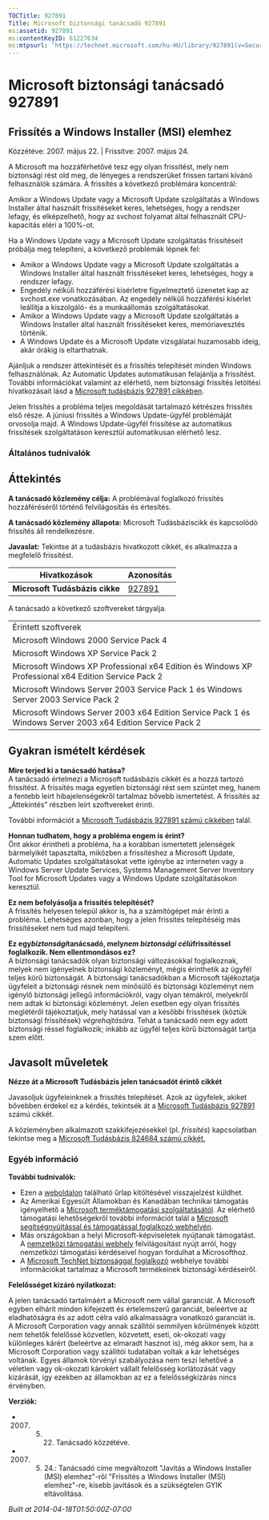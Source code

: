 ```yaml
---
TOCTitle: 927891
Title: Microsoft biztonsági tanácsadó 927891
ms:assetid: 927891
ms:contentKeyID: 61227634
ms:mtpsurl: 'https://technet.microsoft.com/hu-HU/library/927891(v=Security.10)'
---
```




Microsoft biztonsági tanácsadó 927891
=====================================

Frissítés a Windows Installer (MSI) elemhez
-------------------------------------------

Közzétéve: 2007. május 22. | Frissítve: 2007. május 24.

A Microsoft ma hozzáférhetővé tesz egy olyan frissítést, mely nem biztonsági rést old meg, de lényeges a rendszerüket frissen tartani kívánó felhasználók számára. A frissítés a következő problémára koncentrál:

Amikor a Windows Update vagy a Microsoft Update szolgáltatás a Windows Installer által használt frissítéseket keres, lehetséges, hogy a rendszer lefagy, és elképzelhető, hogy az svchost folyamat által felhasznált CPU-kapacitás eléri a 100%-ot.

Ha a Windows Update vagy a Microsoft Update szolgáltatás frissítéseit próbálja meg telepíteni, a következő problémák lépnek fel:

-   Amikor a Windows Update vagy a Microsoft Update szolgáltatás a Windows Installer által használt frissítéseket keres, lehetséges, hogy a rendszer lefagy.
-   Engedély nélküli hozzáférési kísérletre figyelmeztető üzenetet kap az svchost.exe vonatkozásában. Az engedély nélküli hozzáférési kísérlet leállítja a kiszolgáló- és a munkaállomás szolgáltatásokat.
-   Amikor a Windows Update vagy a Microsoft Update szolgáltatás a Windows Installer által használt frissítéseket keres, memóriavesztés történik.
-   A Windows Update és a Microsoft Update vizsgálatai huzamosabb ideig, akár órákig is eltarthatnak.

Ajánljuk a rendszer áttekintését és a frissítés telepítését minden Windows felhasználónak. Az Automatic Updates automatikusan felajánlja a frissítést. További információkat valamint az elérhető, nem biztonsági frissítés letöltési hivatkozásait lásd a [Microsoft tudásbázis 927891 cikkében](http://support.microsoft.com/kb/927891).

Jelen frissítés a probléma teljes megoldását tartalmazó kétrészes frissítés első része. A júniusi frissítés a Windows Update-ügyfél problémáját orvosolja majd. A Windows Update-ügyfél frissítése az automatikus frissítések szolgáltatáson keresztül automatikusan elérhető lesz.

### Általános tudnivalók

Áttekintés
----------


**A tanácsadó közlemény célja:** A problémával foglalkozó frissítés hozzáféréséről történő felvilágosítás és értesítés.

**A tanácsadó közlemény állapota:** Microsoft Tudásbáziscikk és kapcsolódó frissítés áll rendelkezésre.

**Javaslat:** Tekintse át a tudásbázis hivatkozott cikkét, és alkalmazza a megfelelő frissítést.

| Hivatkozások                   | Azonosítás                                       |
|--------------------------------|--------------------------------------------------|
| **Microsoft Tudásbázis cikke** | [927891](http://support.microsoft.com/kb/927891) |

A tanácsadó a következő szoftvereket tárgyalja.

|                                                                                                            |
|------------------------------------------------------------------------------------------------------------|
| Érintett szoftverek                                                                                        |
| Microsoft Windows 2000 Service Pack 4                                                                      |
| Microsoft Windows XP Service Pack 2                                                                        |
| Microsoft Windows XP Professional x64 Edition és Windows XP Professional x64 Edition Service Pack 2        |
| Microsoft Windows Server 2003 Service Pack 1 és Windows Server 2003 Service Pack 2                         |
| Microsoft Windows Server 2003 x64 Edition Service Pack 1 és Windows Server 2003 x64 Edition Service Pack 2 |

Gyakran ismételt kérdések
-------------------------


**Mire terjed ki a tanácsadó hatása?**  
A tanácsadó értelmezi a Microsoft tudásbázis cikkét és a hozzá tartozó frissítést. A frissítés maga egyetlen biztonsági rést sem szüntet meg, hanem a fentebb leírt hibajelenségekről tartalmaz bővebb ismertetést. A frissítés az „Áttekintés” részben leírt szoftvereket érinti.

További információt a [Microsoft Tudásbázis 927891 számú cikkében](http://support.microsoft.com/kb/927891) talál.

**Honnan tudhatom, hogy a probléma engem is érint?**  
Önt akkor érintheti a probléma, ha a korábban ismertetett jelenségek bármelyikét tapasztalta, miközben a frissítéshez a Microsoft Update, Automatic Updates szolgáltatásokat vette igénybe az interneten vagy a Windows Server Update Services, Systems Management Server Inventory Tool for Microsoft Updates vagy a Windows Update szolgáltatásokon keresztül.

**Ez nem befolyásolja a frissítés telepítését?**  
A frissítés helyesen települ akkor is, ha a számítógépet már érinti a probléma. Lehetséges azonban, hogy a jelen frissítés telepítéséig más frissítéseket nem tud majd telepíteni.

**Ez egy*biztonsági*tanácsadó, mely*nem biztonsági célú*frissítéssel foglalkozik. Nem ellentmondásos ez?**  
A biztonsági tanácsadók olyan biztonsági változásokkal foglalkoznak, melyek nem igényelnek biztonsági közleményt, mégis érinthetik az ügyfél teljes körű biztonságát. A biztonsági tanácsadókban a Microsoft tájékoztatja ügyfeleit a biztonsági résnek nem minősülő és biztonsági közleményt nem igénylő biztonsági jellegű információkról, vagy olyan témákról, melyekről nem adtak ki biztonsági közleményt. Jelen esetben egy olyan frissítés meglétéről tájékoztatjuk, mely hatással van a későbbi frissítések (köztük biztonsági frissítések) *végrehajtására*. Tehát a tanácsadó nem egy adott biztonsági réssel foglalkozik; inkább az ügyfél teljes körű biztonságát tartja szem előtt.

Javasolt műveletek
------------------


**Nézze át a Microsoft Tudásbázis jelen tanácsadót érintő cikkét**

Javasoljuk ügyfeleinknek a frissítés telepítését. Azok az ügyfelek, akiket bővebben érdekel ez a kérdés, tekintsék át a [Microsoft Tudásbázis 927891](http://support.microsoft.com/kb/927891) számú cikkét.

A közleményben alkalmazott szakkifejezésekkel (pl. *frissítés*) kapcsolatban tekintse meg a [Microsoft Tudásbázis 824684 számú cikkét.](http://support.microsoft.com/kb/824684)

### Egyéb információ

**További tudnivalók:**

-   Ezen a [weboldalon](https://support.microsoft.com/common/survey.aspx?scid=sw;en;1257&amp;showpage=1&amp;ws=technet&amp;sd=tech) található űrlap kitöltésével visszajelzést küldhet.
-   Az Amerikai Egyesült Államokban és Kanadában technikai támogatás igényelhető a [Microsoft terméktámogatási szolgáltatásától](http://go.microsoft.com/fwlink/?linkid=21131). Az elérhető támogatási lehetőségekről további információt talál a [Microsoft segítségnyújtással és támogatással foglalkozó webhelyén](http://support.microsoft.com/).
-   Más országokban a helyi Microsoft-képviseletek nyújtanak támogatást. A [nemzetközi támogatási webhely](http://go.microsoft.com/fwlink/?linkid=21155) felvilágosítást nyújt arról, hogy nemzetközi támogatási kérdéseivel hogyan fordulhat a Microsofthoz.
-   A [Microsoft TechNet biztonsággal foglalkozó](http://go.microsoft.com/fwlink/?linkid=21132) webhelye további információkat tartalmaz a Microsoft termékeinek biztonsági kérdéseiről.

**Felelősséget kizáró nyilatkozat:**

A jelen tanácsadó tartalmáért a Microsoft nem vállal garanciát. A Microsoft egyben elhárít minden kifejezett és értelemszerű garanciát, beleértve az eladhatóságra és az adott célra való alkalmasságra vonatkozó garanciát is. A Microsoft Corporation vagy annak szállítói semmilyen körülmények között nem tehetők felelőssé közvetlen, közvetett, eseti, ok-okozati vagy különleges kárért (beleértve az elmaradt hasznot is), még akkor sem, ha a Microsoft Corporation vagy szállítói tudatában voltak a kár lehetséges voltának. Egyes államok törvényi szabályozása nem teszi lehetővé a véletlen vagy ok-okozati károkért vállalt felelősség korlátozását vagy kizárását, így ezekben az államokban az ez a felelősségkizárás nincs érvényben.

**Verziók:**

-   2007. 05. 22. Tanácsadó közzétéve.
-   2007. 05. 24.: Tanácsadó címe megváltozott "Javítás a Windows Installer (MSI) elemhez"-rõl "Frissítés a Windows Installer (MSI) elemhez"-re, kisebb javítások és a szükségtelen GYIK eltávolítása.

*Built at 2014-04-18T01:50:00Z-07:00*
